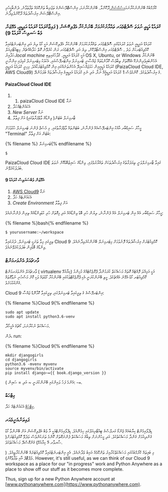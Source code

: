 ކްރޯމްބުކް ބޭނުންނުކުރާނަމަ[މިސެކްޝަން ](http://tutorial.djangogirls.org/en/installation/#install-python)ދޫކޮށްލާ. ބޭނުންކުރާނަމަ، އިންސްޓޮލޭޝަންގެ ތަޖުރިބާ ތަންކޮޅެއް ތަފާތުވާނެ. ދެންބާކީހުރި އިންސްޓޮލޭޝަން އިރުޝާދުތައް ދޫކޮށްލެވިދާނެ.

### ކްލައުޑް އަޑީއީ ނުވަތަ ސޮފްޓްވެއަރ ތައްޔާރުކުރުމަށް ބޭނުންކުރާ އެޕްލިކޭޝަން ( ޕައިޒާކްލައުޑު ކްލައުޑު އައިޑީއީ، އެމޭޒަން ވެބް ސަރވިސް ކްލައުޑް 9)

ކްލައުޑް އައިޑީއީ ނުވަތަ ކްލައުޑުގައި ސޮްފްޓްވެއަރ ތައްޔާރުކުރުމަށް ބޭނުންކުރާ އެޕްލިކޭޝަން އަކީ ކޯޑު ލިޔެ އަދި އިންޓަރނެޓުގައިވާ ކޮމްޕިއުޓަރކަށް ވަދެ ، ސޮފްޓްވެއަރ އިންސްޓޯލްކޮށް، ލިޔެ އަދި ސޮފްޓްވެއަރ ރަން ކުރެވޭނެ ގޮތް ހަދާއެއްޗެއް. މިޓިއުޓޯރިއަލް ހަދާއިރު،*local machine* އަކީ ކްލައުޑް އައިޑީއީ. ކްލާހުގައިތިބި OS X, Ubuntu, or Windows ބޭނުންކުރާ އެހެންބައިވެރިންނެކޭ އެއްގޮތަށް ތިބާވެސް ކޮމާންޑުތައް ޖައްސާނީ ޓަރމިނަލް އިންޓަރފޭސްގައި. އެކަމަކު މިޓަރމިނަލް ގުޅިފައި އިންނާނީ ކްލައުޑް އަޑީއީއިން ހަމަޖައްސައިދޭ އެހެންތަނެއްގައި އިން ކޮމްޕިއުޓަރަކާއެވެ. މިހިރީ ކްލައުޑު އައިޑީއީ (PaizaCloud Cloud IDE, AWS Cloud9) ގެ އިރުޝާދުތަކެވެ. ކޮންމެވެސް 1 ކްލައުޑު އައިޑީއީެއް ނަގާ، އަދި ނެގި ކްލައުޑު އައިޑީއީގެ އިރުޝާދުތައް ބަަލަމުންދޭ.

#### PaizaCloud Cloud IDE

1. 1. paizaCloud Cloud IDE [](https://paiza.cloud/)ނަގާ
2. އެކައުންޓެއްހަދާ
3. *New Server* ނަގާ
4. ޓާރމިނަލް ބަޓަން( ވިންޑޯގެ ވާތްފަރާތުގައި) އަށް ފިތާލާ

މީހާރު ސައިޑްބާރ އާއެކު އިންޓަރފޭސްއެއް ފެންނާނެ، ބަޓަންތައް ވާތްފަރާތުގައި. މި މެސެޖް ފެންނަ ޓަރމިނަލް ހުޅުވުމަށް "Terminal" ބަޓަން އަށް ފިތާލާ:

{% filename %} ޓަރމިނަލް{% endfilename %}

    $
    

PaizaCloud Cloud IDE ގައިވާ ޓާރމިނަލްވަނީ ތިޔަފަރާތުގެ އިރުޝާދުތަކަށް ތައްޔާރުވެފައި. ވިންޑޯގެ ސައިޒުބޮޑުކޮށް ނުވަތަ ބަދަލުކުރެވޭނެ.

#### އެމޭޒަން ވެބްސަރަވިސް ކްލައުޑު 9

1. [AWS Cloud9](https://aws.amazon.com/cloud9/) ނަގާ
2. އެކައުންޓެއް ހަދާ
3. *Create Environment* އަށް ފިތާލާ

މީހާރު ސައިޑްބާރ އެއް އިން ޓަރމިނަލް އެއް ފެންނާނެ، ލިޔުން ހުރި ބޮޑު ވިންޑޯއެއް އަދި މިގޮތަށް ހުރި ކުޑަވިންޑޯއެއް ތިރިން ފެންނާނެއެވެ:

{% filename %}bash{% endfilename %}

    $ yourusername:~/workspace
    

ތިރީގައި މިވާ ތަނަކީ ޓަރމިނަލް. ދުރުގައިވާ Cloud 9 ކޮމްޕިއުޓަރަށް އިރުޝާދުތައް ފޮނުވުމަށް މިޓަރމިނަލް ބޭނުންކުރެވިދާނެއެވެ. ވިންޑޯގެ ބޮޑުމިން ބަދަލުކުރެވޭނެއެވެ.

### ވާރޗުއަލް އެންވަރމަންޓް

ވާރޗުއަލް އެންވަޔަރމަންޓް ( virtualenv ކިޔާއުޅޭ) އަކީ އަމިއްލަ ފޮއްޓެއް ގޮތައް މަސައްކަތް ކުރަމުންދާ ޕްރޮޖެކްޓެއްގެ މުހިންމު ކޮމްޕިއުޓަރ ކޯޑު އެޅޭނެ އެއްޗެކެވެ. މީތި ބޭނުންކުރަނީ އެކި ޕްރޮޖެކްޓްތަކުގައި ބޭނުންކުރާ ކޯޑުތައް ވަކި ކޮށް މަސްހުނި ނުވާގޮތައް ގެންގުޅުމަށެވެ.

Cloud 9 އިންޓަރފޭސްގެ ގެ ތިރީގައިވާ ޓަރމިނަލްގައި، ތިރީގައިވާ ކޮމާންްޑް ޖައްސާ:

{% filename %}Cloud 9{% endfilename %}

    sudo apt update
    sudo apt install python3.6-venv
    

މަސައްކަތް ނުކުރާނަމަ، ކޯޗުގެ އެހީހޯދާ.

ދެން، run:

{% filename %}Cloud 9{% endfilename %}

    mkdir djangogirls
    cd djangogirls
    python3.6 -mvenv myvenv
    source myvenv/bin/activate
    pip install django~={{ book.django_version }}
    

( އެންމެ ފަހު ލައިންގައި ބޭނުންކުރަނީ ~ އަދި = ސައިން: `~=`.

### ގިޓްހަބް

[ގިޓްހަބް](https://github.com) އެކައުންޓެއް ހަދާ.

### ޕައިތަންއެނީވެއަރ

ޑިޕްލޯއިމެންޓް ކިޔާބައެއް ޖެންގޯ ގަރލްސްގެ ޓިއުޓޯރިއަލްގައި ހިމެނޭއެވެ. ޑިޕްލޯއިމެންޓްއަކީ އާ ވެބް އެޕްލިކޭޝަން އަށް ބޭނުންވާ ކޯޑު ގެންދިއުމަށް ގެންދާ މަސައްކަތެކެވެ. އަދި މީހުންނަށް ތިބާގެ މަސައްކަތް ފެންނަގޮތަށް ކޮންމެ ތަނަކުންވެސް ވަދެވޭ ކޮމްޕިއުޓަރަށް( ސާރވާރ އޭ ކިޔާއުޅޭ) ގެންގޮސްދޭ މަސައްކަތެކެވެ.

މި ބައިތައް ކްރޯމްބުކުގައި މަސައްކަތްކުރާއިރު ތަންކޮޅެއް އައިބު ވެދާނެއެވެ. އެއީ އިންޓަރނެޓުގައިވާ ކޮމްޕިއުޓަރެއް ބޭނުންކުރާތީއެވެ. ( ލެޕްޓޮޕް އާއި ތަފާތުކޮށް). However, it's still useful, as we can think of our Cloud 9 workspace as a place for our "in progress" work and Python Anywhere as a place to show off our stuff as it becomes more complete.

Thus, sign up for a new Python Anywhere account at [www.pythonanywhere.com](https://www.pythonanywhere.com).